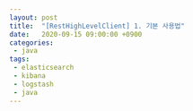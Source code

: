 ```yaml
---
layout: post
title:  "[RestHighLevelClient] 1. 기본 사용법"
date:   2020-09-15 09:00:00 +0900
categories:
 - java
tags: 
 - elasticsearch
 - kibana
 - logstash
 - java
---
```

